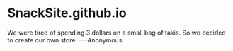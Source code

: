 # SnackSite.github.io
We were tired of spending 3 dollars on a small bag of takis. So we decided to create our own store. ---Anonymous
